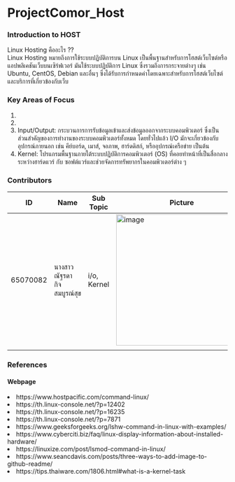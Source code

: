 # ProjectComor_Host
### Introduction to HOST
Linux Hosting คืออะไร ??<br>
Linux Hosting  หมายถึงการใช้ระบบปฏิบัติการบน Linux เป็นพื้นฐานสำหรับการโฮสต์เว็บไซต์หรือแอปพลิเคชันเว็บบนเซิร์ฟเวอร์ มันใช้ระบบปฏิบัติการ Linux ซึ่งรวมถึงการกระจายต่างๆ เช่น Ubuntu, CentOS, Debian และอื่นๆ ซึ่งได้รับการกำหนดค่าโดยเฉพาะสำหรับการโฮสต์เว็บไซต์และบริการที่เกี่ยวข้องกับเว็บ

### Key Areas of Focus
1. <br>
2. <br>
3. Input/Output: กระบวนการการรับข้อมูลเข้าและส่งข้อมูลออกจากระบบคอมพิวเตอร์ ซึ่งเป็นส่วนสำคัญของการทำงานของระบบคอมพิวเตอร์ทั้งหมด โดยทั่วไปแล้ว I/O มักจะเกี่ยวข้องกับอุปกรณ์ภายนอก เช่น คีย์บอร์ด, เมาส์, จอภาพ, ฮาร์ดดิสก์, หรืออุปกรณ์เครือข่าย เป็นต้น<br>
4. Kernel: โปรแกรมพื้นฐานภายใต้ระบบปฏิบัติการคอมพิวเตอร์ (OS) ที่คอยทำหน้าที่เป็นสื่อกลางระหว่างฮาร์ดแวร์ กับ ซอฟต์แวร์และช่วยจัดการทรัพยากรในคอมพิวเตอร์ต่าง ๆ<br>

### Contributors
| ID             |   Name                                            |Sub Topic|Picture|
| ----------------- | --------------------------------------- |-------------------|---------|
| 65070082 |นางสาวณัฐรดา กิจสมบูรณ์สุข|i/o, Kernel|  <img width="300" alt="image" src="https://github.com/CosmoGuy112/PHost/assets/109953192/bd0acb4c-52f6-47aa-a7ec-052c0baa7500"> |
|  |   |   |   |


### References
#### Webpage
<li>https://www.hostpacific.com/command-linux/</li>
<li>https://th.linux-console.net/?p=12402</li>
<li>https://th.linux-console.net/?p=16235</li>
<li>https://th.linux-console.net/?p=7871</li>
<li>https://www.geeksforgeeks.org/lshw-command-in-linux-with-examples/</li>
<li>https://www.cyberciti.biz/faq/linux-display-information-about-installed-hardware/</li>
<li>https://linuxize.com/post/lsmod-command-in-linux/</li>
<li>https://www.seancdavis.com/posts/three-ways-to-add-image-to-github-readme/</li>
<li>https://tips.thaiware.com/1806.html#what-is-a-kernel-task</li>
